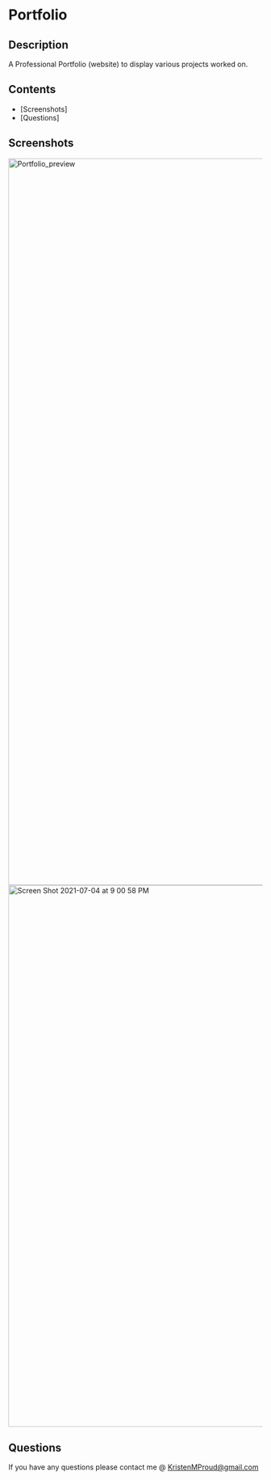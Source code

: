 # Portfolio



## Description

A Professional Portfolio (website) to display various projects worked on.


## Contents
* [Screenshots] 
* [Questions] 


## Screenshots 

<img width="1437" alt="Portfolio_preview" src="https://user-images.githubusercontent.com/85423905/124404881-ccc7f500-dd0a-11eb-9f83-7e5fe20a3607.png">

<img width="1071" alt="Screen Shot 2021-07-04 at 9 00 58 PM" src="https://user-images.githubusercontent.com/85423905/124404919-f4b75880-dd0a-11eb-9985-9f9d9eb42db0.png">

## Questions

If you have any questions please contact me @ KristenMProud@gmail.com
